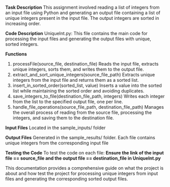 **Task Description**
This assignment involved reading a list of integers from an input file using Python and generating an output file containing a list of unique integers present in the 
input file. The output integers are sorted in increasing order.

**Code Description**
UniqueInt.py: This file contains the main code for processing the input files and generating the output files with unique, sorted integers.

**Functions**
1. processFile(source_file, destination_file)
   Reads the input file, extracts unique integers, sorts them, and writes them to the output file.
2. extract_and_sort_unique_integers(source_file_path)
   Extracts unique integers from the input file and returns them as a sorted list.
3. insert_in_sorted_order(sorted_list, value)
   Inserts a value into the sorted list while maintaining the sorted order and avoiding duplicates.
4. save_integers_to_file(destination_file_path, integers)
   Writes each integer from the list to the specified output file, one per line.
5. handle_file_operations(source_file_path, destination_file_path)
Manages the overall process of reading from the source file, processing the integers, and saving them to the destination file.

**Input Files**
Located in the sample_inputs/ folder

**Output Files**
Generated in the sample_results/ folder.
Each file contains unique integers from the corresponding input file

**Testing the Code**
To test the code on each file:
**Ensure the link of the input file  == source_file and the output file == destination_file in Uniquelnt.py**


This documentation provides a comprehensive guide on what the project is about and how test the project for processing unique integers from input files and generating the corresponding sorted output files.
